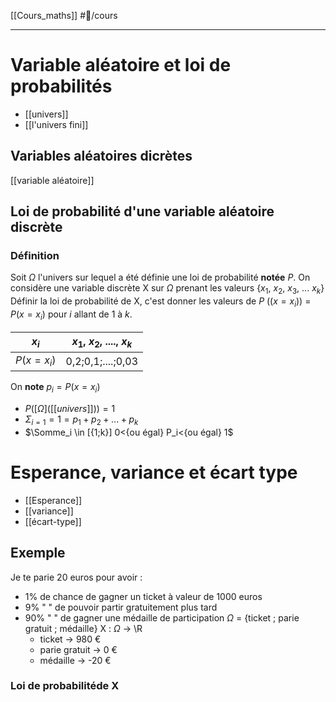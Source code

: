 [[Cours_maths]] #📝/cours
___
# Variable aléatoire et loi de probabilités
- [[univers]] 
- [[l'univers fini]] 
## Variables aléatoires dicrètes
[[variable aléatoire]] 
## Loi de probabilité d'une variable aléatoire discrète
### Définition
Soit $\Omega$ l'univers sur lequel a été définie une loi de probabilité **notée** $P$. On considère une variable discrète X sur $\Omega$ prenant les valeurs {$x_1$, $x_2$, $x_3$, ... $x_k$}
Définir la loi de probabilité de X, c'est donner les valeurs de $P$ (($x=x_i$)) = $P$($x=x_i$)
pour $i$ allant de 1 à $k$.

$x_i$|$x_1$, $x_2$, ...., $x_k$
--|--
$P(x=x_i)$ | 0,2;0,1;....;0,03

On **note** $p_i=P(x=x_i)$

- $P([\Omega]([[univers]]))=1$
- $\Sigma_{i=1}=1=p_1+p_2+...+p_k$
- $\Somme_i \in [{1;k}] 0<{ou égal} P_i<{ou égal} 1$

# Esperance, variance et écart type
- [[Esperance]]
- [[variance]]
- [[écart-type]]
## Exemple
Je te parie 20 euros pour avoir :
- 1% de chance de gagner un ticket à valeur de 1000 euros
- 9% "      "           de pouvoir partir gratuitement plus tard
- 90% "     "          de gagner une médaille de participation
$\Omega$ = {ticket ; parie gratuit ; médaille}
X : $\Omega$ -> \R
	- ticket -> 980 €
	- parie gratuit -> 0 €
	- médaille -> -20 €
### Loi de probabilitéde X
